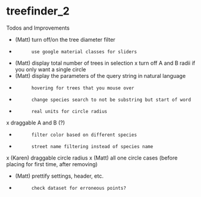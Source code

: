 # treefinder_2


Todos and Improvements
- (Matt)	turn off/on the tree diameter filter
- 			use google material classes for sliders
- (Matt)	display total number of trees in selection 
x 			turn off A and B radii if you only want a single circle
- (Matt)	display the parameters of the query string in natural language
- 			hovering for trees that you mouse over
- 			change species search to not be substring but start of word
- 			real units for circle radius
x 			draggable A and B (?)
- 			filter color based on different species
- 			street name filtering instead of species name
x (Karen)	draggable circle radius 
x (Matt)	all one circle cases (before placing for first time, after removing)
- (Matt) 	prettify settings, header, etc.
- 			check dataset for erroneous points?


